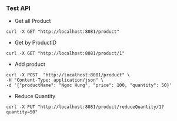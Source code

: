 ### Test API
- Get all Product
```shell
curl -X GET "http://localhost:8081/product"
```

- Get by ProductID
```shell
curl -X GET "http://localhost:8081/product/1"
```

- Add product
```shell
curl -X POST  "http://localhost:8081/product" \
-H "Content-Type: application/json" \
-d '{"productName": "Ngoc Hung", "price": 100, "quantity": 50}'  
```
- Reduce Quantity
```shell
curl -X PUT "http://localhost:8081/product/reduceQuantity/1?quantity=50"
```